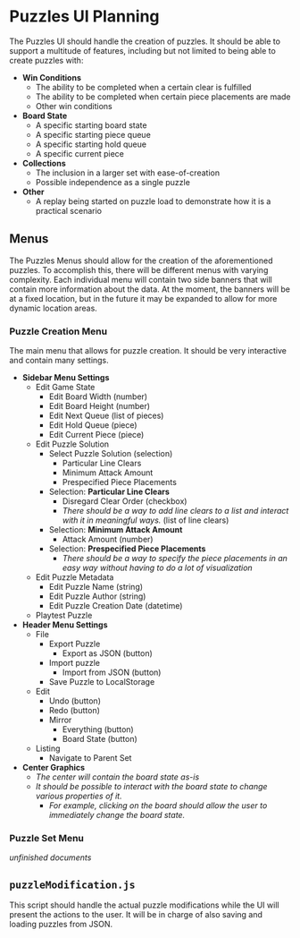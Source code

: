 # Puzzles UI Planning

The Puzzles UI should handle the creation of puzzles. It should be able to support a multitude of features, including but not limited to being able to create puzzles with:

- **Win Conditions**
  - The ability to be completed when a certain clear is fulfilled
  - The ability to be completed when certain piece placements are made
  - Other win conditions
- **Board State**
  - A specific starting board state
  - A specific starting piece queue
  - A specific starting hold queue
  - A specific current piece
- **Collections**
  - The inclusion in a larger set with ease-of-creation
  - Possible independence as a single puzzle
- **Other**
  - A replay being started on puzzle load to demonstrate how it is a practical scenario

## Menus

The Puzzles Menus should allow for the creation of the aforementioned puzzles. To accomplish this, there will be different menus with varying complexity. Each individual menu will contain two side banners that will contain more information about the data. At the moment, the banners will be at a fixed location, but in the future it may be expanded to allow for more dynamic location areas.

### Puzzle Creation Menu

The main menu that allows for puzzle creation. It should be very interactive and contain many settings.

- **Sidebar Menu Settings**
  - Edit Game State
    - Edit Board Width (number)
    - Edit Board Height (number)
    - Edit Next Queue (list of pieces)
    - Edit Hold Queue (piece)
    - Edit Current Piece (piece)
  - Edit Puzzle Solution
    - Select Puzzle Solution (selection)
      - Particular Line Clears
      - Minimum Attack Amount
      - Prespecified Piece Placements
    - Selection: **Particular Line Clears**
      - Disregard Clear Order (checkbox)
      - *There should be a way to add line clears to a list and interact with it in meaningful ways.* (list of line clears)
    - Selection: **Minimum Attack Amount**
      - Attack Amount (number)
    - Selection: **Prespecified Piece Placements**
      - *There should be a way to specify the piece placements in an easy way without having to do a lot of visualization*
  - Edit Puzzle Metadata
    - Edit Puzzle Name (string)
    - Edit Puzzle Author (string)
    - Edit Puzzle Creation Date (datetime)
  - Playtest Puzzle
- **Header Menu Settings**
  - File
    - Export Puzzle
      - Export as JSON (button)
    - Import puzzle
      - Import from JSON (button)
    - Save Puzzle to LocalStorage
  - Edit
    - Undo (button)
    - Redo (button)
    - Mirror
      - Everything (button)
      - Board State (button)
  - Listing
    - Navigate to Parent Set
- **Center Graphics**
  - *The center will contain the board state as-is*
  - *It should be possible to interact with the board state to change various properties of it.*
    - *For example, clicking on the board should allow the user to immediately change the board state.*

### Puzzle Set Menu

*unfinished documents*

## `puzzleModification.js`

This script should handle the actual puzzle modifications while the UI will present the actions to the user. It will be in charge of also saving and loading puzzles from JSON.